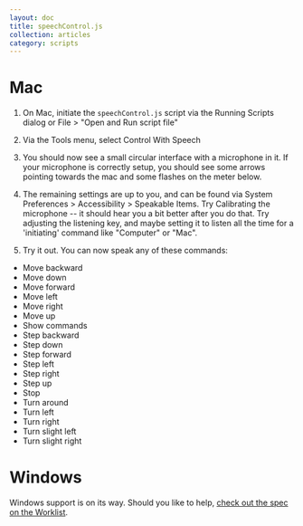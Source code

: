 ```yaml
---
layout: doc
title: speechControl.js
collection: articles
category: scripts
---
```



# Mac

1. On Mac, initiate the `speechControl.js` script via the Running Scripts dialog or File > "Open and Run script file"

2. Via the Tools menu, select Control With Speech

3. You should now see a small circular interface with a microphone in it. If your microphone is correctly setup, you should see some arrows pointing towards the mac and some flashes on the meter below.

4. The remaining settings are up to you, and can be found via System Preferences > Accessibility > Speakable Items. Try Calibrating the microphone -- it should hear you a bit better after you do that. Try adjusting the listening key, and maybe setting it to listen all the time for a 'initiating' command like "Computer" or "Mac".

5. Try it out. You can now speak any of these commands:

* Move backward
* Move down
* Move forward
* Move left
* Move right
* Move up
* Show commands
* Step backward
* Step down
* Step forward
* Step left
* Step right
* Step up
* Stop
* Turn around
* Turn left
* Turn right
* Turn slight left
* Turn slight right


# Windows

Windows support is on its way. Should you like to help, [check out the spec on the Worklist](https://worklist.net/19976).
